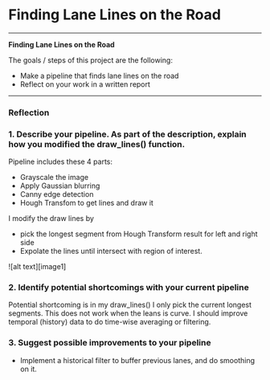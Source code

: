 # **Finding Lane Lines on the Road** 


---

**Finding Lane Lines on the Road**

The goals / steps of this project are the following:
* Make a pipeline that finds lane lines on the road
* Reflect on your work in a written report


---

### Reflection

### 1. Describe your pipeline. As part of the description, explain how you modified the draw_lines() function.
Pipeline includes these 4 parts:
* Grayscale the image
* Apply Gaussian blurring
* Canny edge detection
* Hough Transfom to get lines and draw it

I modify the draw lines by 
* pick the longest segment from Hough Transform result for left and right side
* Expolate the lines until intersect with region of interest.


![alt text][image1]


### 2. Identify potential shortcomings with your current pipeline

Potential shortcoming is in my draw_lines() I only pick the current longest segments. This does not work
when the leans is curve. I should improve temporal (history) data to do time-wise averaging or filtering.



### 3. Suggest possible improvements to your pipeline

* Implement a historical filter to buffer previous lanes, and do smoothing on it.

